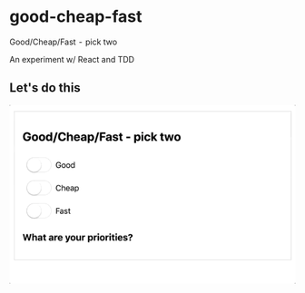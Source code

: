 # good-cheap-fast

Good/Cheap/Fast  -  pick two

An experiment w/ React and TDD

## Let's do this

![capture](./capture.gif 'capture')

